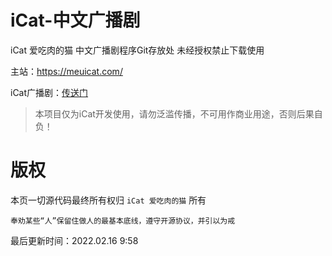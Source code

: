 iCat-中文广播剧
========
iCat 爱吃肉的猫 中文广播剧程序Git存放处 未经授权禁止下载使用

主站：https://meuicat.com/

iCat广播剧：[传送门](http://meuicat.com/Drama/)


> 本项目仅为iCat开发使用，请勿泛滥传播，不可用作商业用途，否则后果自负！

# 版权
本页一切源代码最终所有权归 `iCat 爱吃肉的猫` 所有

`奉劝某些“人”保留住做人的最基本底线，遵守开源协议，并引以为戒`

最后更新时间：2022.02.16  9:58
